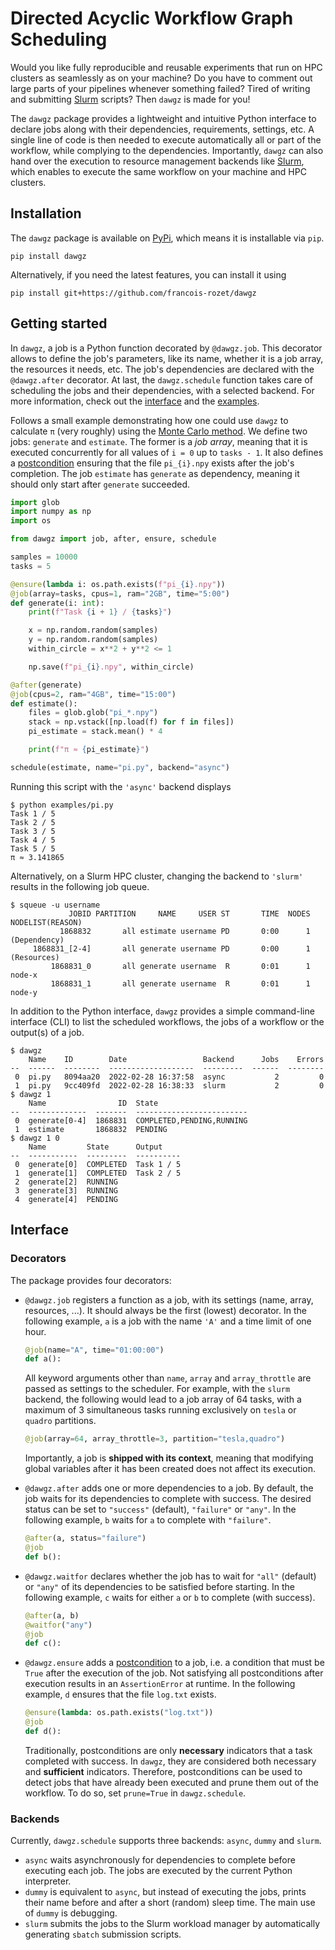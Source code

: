 # Directed Acyclic Workflow Graph Scheduling

Would you like fully reproducible and reusable experiments that run on HPC clusters as seamlessly as on your machine? Do you have to comment out large parts of your pipelines whenever something failed? Tired of writing and submitting [Slurm](https://wikipedia.org/wiki/Slurm_Workload_Manager) scripts? Then `dawgz` is made for you!

The `dawgz` package provides a lightweight and intuitive Python interface to declare jobs along with their dependencies, requirements, settings, etc. A single line of code is then needed to execute automatically all or part of the workflow, while complying to the dependencies. Importantly, `dawgz` can also hand over the execution to resource management backends like [Slurm](https://wikipedia.org/wiki/Slurm_Workload_Manager), which enables to execute the same workflow on your machine and HPC clusters.

## Installation

The `dawgz` package is available on [PyPi](https://pypi.org/project/dawgz/), which means it is installable via `pip`.

```
pip install dawgz
```

Alternatively, if you need the latest features, you can install it using

```
pip install git+https://github.com/francois-rozet/dawgz
```

## Getting started

In `dawgz`, a job is a Python function decorated by `@dawgz.job`. This decorator allows to define the job's parameters, like its name, whether it is a job array, the resources it needs, etc. The job's dependencies are declared with the `@dawgz.after` decorator. At last, the `dawgz.schedule` function takes care of scheduling the jobs and their dependencies, with a selected backend. For more information, check out the [interface](#Interface) and the [examples](examples/).

Follows a small example demonstrating how one could use `dawgz` to calculate `π` (very roughly) using the [Monte Carlo method](https://en.wikipedia.org/wiki/Monte_Carlo_method). We define two jobs: `generate` and `estimate`. The former is a *job array*, meaning that it is executed concurrently for all values of `i = 0` up to `tasks - 1`. It also defines a [postcondition](https://en.wikipedia.org/wiki/Postconditions) ensuring that the file `pi_{i}.npy` exists after the job's completion. The job `estimate` has `generate` as dependency, meaning it should only start after `generate` succeeded.

```python
import glob
import numpy as np
import os

from dawgz import job, after, ensure, schedule

samples = 10000
tasks = 5

@ensure(lambda i: os.path.exists(f"pi_{i}.npy"))
@job(array=tasks, cpus=1, ram="2GB", time="5:00")
def generate(i: int):
    print(f"Task {i + 1} / {tasks}")

    x = np.random.random(samples)
    y = np.random.random(samples)
    within_circle = x**2 + y**2 <= 1

    np.save(f"pi_{i}.npy", within_circle)

@after(generate)
@job(cpus=2, ram="4GB", time="15:00")
def estimate():
    files = glob.glob("pi_*.npy")
    stack = np.vstack([np.load(f) for f in files])
    pi_estimate = stack.mean() * 4

    print(f"π ≈ {pi_estimate}")

schedule(estimate, name="pi.py", backend="async")
```

Running this script with the `'async'` backend displays

```
$ python examples/pi.py
Task 1 / 5
Task 2 / 5
Task 3 / 5
Task 4 / 5
Task 5 / 5
π ≈ 3.141865
```

Alternatively, on a Slurm HPC cluster, changing the backend to `'slurm'` results in the following job queue.

```
$ squeue -u username
             JOBID PARTITION     NAME     USER ST       TIME  NODES NODELIST(REASON)
           1868832       all estimate username PD       0:00      1 (Dependency)
     1868831_[2-4]       all generate username PD       0:00      1 (Resources)
         1868831_0       all generate username  R       0:01      1 node-x
         1868831_1       all generate username  R       0:01      1 node-y
```

In addition to the Python interface, `dawgz` provides a simple command-line interface (CLI) to list the scheduled workflows, the jobs of a workflow or the output(s) of a job.

```
$ dawgz
    Name    ID        Date                 Backend      Jobs    Errors
--  ------  --------  -------------------  ---------  ------  --------
 0  pi.py   8094aa20  2022-02-28 16:37:58  async           2         0
 1  pi.py   9cc409fd  2022-02-28 16:38:33  slurm           2         0
$ dawgz 1
    Name                ID  State
--  -------------  -------  -------------------------
 0  generate[0-4]  1868831  COMPLETED,PENDING,RUNNING
 1  estimate       1868832  PENDING
$ dawgz 1 0
    Name         State      Output
--  -----------  ---------  ----------
 0  generate[0]  COMPLETED  Task 1 / 5
 1  generate[1]  COMPLETED  Task 2 / 5
 2  generate[2]  RUNNING
 3  generate[3]  RUNNING
 4  generate[4]  PENDING
```

## Interface

### Decorators

The package provides four decorators:

* `@dawgz.job` registers a function as a job, with its settings (name, array, resources, ...). It should always be the first (lowest) decorator. In the following example, `a` is a job with the name `'A'` and a time limit of one hour.

    ```python
    @job(name="A", time="01:00:00")
    def a():
    ```

    All keyword arguments other than `name`, `array` and `array_throttle` are passed as settings to the scheduler. For example, with the `slurm` backend, the following would lead to a job array of 64 tasks, with a maximum of 3 simultaneous tasks running exclusively on `tesla` or `quadro` partitions.

    ```python
    @job(array=64, array_throttle=3, partition="tesla,quadro")
    ```

    Importantly, a job is **shipped with its context**, meaning that modifying global variables after it has been created does not affect its execution.

* `@dawgz.after` adds one or more dependencies to a job. By default, the job waits for its dependencies to complete with success. The desired status can be set to `"success"` (default), `"failure"` or `"any"`. In the following example, `b` waits for `a` to complete with `"failure"`.

    ```python
    @after(a, status="failure")
    @job
    def b():
    ```

* `@dawgz.waitfor` declares whether the job has to wait for `"all"` (default) or `"any"` of its dependencies to be satisfied before starting. In the following example, `c` waits for either `a` or `b` to complete (with success).

    ```python
    @after(a, b)
    @waitfor("any")
    @job
    def c():
    ```

* `@dawgz.ensure` adds a [postcondition](https://wikipedia.org/wiki/Postconditions) to a job, i.e. a condition that must be `True` after the execution of the job. Not satisfying all postconditions after execution results in an `AssertionError` at runtime. In the following example, `d` ensures that the file `log.txt` exists.

    ```python
    @ensure(lambda: os.path.exists("log.txt"))
    @job
    def d():
    ```

    Traditionally, postconditions are only **necessary** indicators that a task completed with success. In `dawgz`, they are considered both necessary and **sufficient** indicators. Therefore, postconditions can be used to detect jobs that have already been executed and prune them out of the workflow. To do so, set `prune=True` in `dawgz.schedule`.

### Backends

Currently, `dawgz.schedule` supports three backends: `async`, `dummy` and `slurm`.

* `async` waits asynchronously for dependencies to complete before executing each job. The jobs are executed by the current Python interpreter.
* `dummy` is equivalent to `async`, but instead of executing the jobs, prints their name before and after a short (random) sleep time. The main use of `dummy` is debugging.
* `slurm` submits the jobs to the Slurm workload manager by automatically generating `sbatch` submission scripts.
